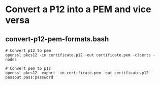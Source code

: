 # Convert a P12 into a PEM and vice versa

## convert-p12-pem-formats.bash

```shell
# Convert p12 to pem
openssl pkcs12 -in certificate.p12 -out certificate.pem -clcerts -nodes

# Convert pem to p12
openssl pkcs12 -export -in certificate.pem -out certificate.p12 -passout pass:password
```


